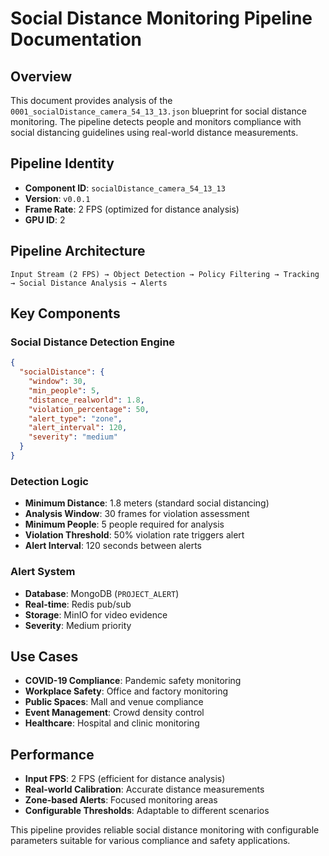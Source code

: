 # Social Distance Monitoring Pipeline Documentation

## Overview
This document provides analysis of the `0001_socialDistance_camera_54_13_13.json` blueprint for social distance monitoring. The pipeline detects people and monitors compliance with social distancing guidelines using real-world distance measurements.

## Pipeline Identity
- **Component ID**: `socialDistance_camera_54_13_13`
- **Version**: `v0.0.1`
- **Frame Rate**: 2 FPS (optimized for distance analysis)
- **GPU ID**: 2

## Pipeline Architecture
```
Input Stream (2 FPS) → Object Detection → Policy Filtering → Tracking → Social Distance Analysis → Alerts
```

## Key Components

### Social Distance Detection Engine
```json
{
  "socialDistance": {
    "window": 30,
    "min_people": 5,
    "distance_realworld": 1.8,
    "violation_percentage": 50,
    "alert_type": "zone",
    "alert_interval": 120,
    "severity": "medium"
  }
}
```

### Detection Logic
- **Minimum Distance**: 1.8 meters (standard social distancing)
- **Analysis Window**: 30 frames for violation assessment
- **Minimum People**: 5 people required for analysis
- **Violation Threshold**: 50% violation rate triggers alert
- **Alert Interval**: 120 seconds between alerts

### Alert System
- **Database**: MongoDB (`PROJECT_ALERT`)
- **Real-time**: Redis pub/sub
- **Storage**: MinIO for video evidence
- **Severity**: Medium priority

## Use Cases
- **COVID-19 Compliance**: Pandemic safety monitoring
- **Workplace Safety**: Office and factory monitoring
- **Public Spaces**: Mall and venue compliance
- **Event Management**: Crowd density control
- **Healthcare**: Hospital and clinic monitoring

## Performance
- **Input FPS**: 2 FPS (efficient for distance analysis)
- **Real-world Calibration**: Accurate distance measurements
- **Zone-based Alerts**: Focused monitoring areas
- **Configurable Thresholds**: Adaptable to different scenarios

This pipeline provides reliable social distance monitoring with configurable parameters suitable for various compliance and safety applications.
